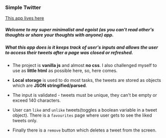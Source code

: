 ### Simple Twitter

[This app lives here](https://volodymyrsi.github.io/simpleTwitter/)

##### Welcome to my super minimalist and egoist *(as you can't read other's thoughts or share your thoughts with anyone)* app.

##### What this app does is it keeps track of user's inputs and allows the user to access their tweets after a page was closed or refreshed.


- The project is __vanilla js__ and almost __no css__. I also challenged myself to use as __little html__ as possible here, so, here comes. 

- __Local storage__ is used to do most tasks, the tweets are stored as objects which are __JSON stringified/parsed__.

- The input is validated - tweets must be unique, they can't be empty or exceed 140 characters.

- User can `like` and `unlike` tweets(toggles a boolean variable in a tweet object). There is a `favourites` page where user gets to see the liked tweets only.

- Finally there is a `remove` button which deletes a tweet from the screen.
